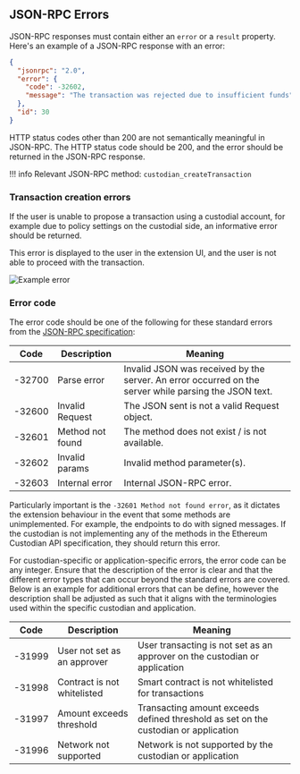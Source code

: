 ## JSON-RPC Errors

JSON-RPC responses must contain either an `error` or a `result` property. Here's an example of a JSON-RPC response with an error:

```json
{
  "jsonrpc": "2.0",
  "error": {
    "code": -32602,
    "message": "The transaction was rejected due to insufficient funds"
  },
  "id": 30
}
```

HTTP status codes other than 200 are not semantically meaningful in JSON-RPC. The HTTP status code should be 200, and the error should be returned in the JSON-RPC response.

!!! info
Relevant JSON-RPC method: `custodian_createTransaction`

### Transaction creation errors

If the user is unable to propose a transaction using a custodial account, for example due to policy settings on the custodial side, an informative error should be returned.

This error is displayed to the user in the extension UI, and the user is not able to proceed with the transaction.

![Example error](../../assets/images/error.png)

### Error code

The error code should be one of the following for these standard errors from the [JSON-RPC specification](https://www.jsonrpc.org/specification):

| Code   | Description      | Meaning                                                                                               |
| ------ | ---------------- | ----------------------------------------------------------------------------------------------------- |
| -32700 | Parse error      | Invalid JSON was received by the server. An error occurred on the server while parsing the JSON text. |
| -32600 | Invalid Request  | The JSON sent is not a valid Request object.                                                          |
| -32601 | Method not found | The method does not exist / is not available.                                                         |
| -32602 | Invalid params   | Invalid method parameter(s).                                                                          |
| -32603 | Internal error   | Internal JSON-RPC error.                                                                              |

Particularly important is the `-32601 Method not found error`, as it dictates the extension behaviour in the event that some methods are unimplemented. For example, the endpoints to do with signed messages. If the custodian is not implementing any of the methods in the Ethereum Custodian API specification, they should return this error.

For custodian-specific or application-specific errors, the error code can be any integer. Ensure that the description of the error is clear and that the different error types that can occur beyond the standard errors are covered. Below is an example for additional errors that can be define, however the description shall be adjusted as such that it aligns with the terminologies used within the specific custodian and application.

| Code   | Description                 | Meaning                                                                             |
| ------ | --------------------------- | ----------------------------------------------------------------------------------- |
| -31999 | User not set as an approver | User transacting is not set as an approver on the custodian or application          |
| -31998 | Contract is not whitelisted | Smart contract is not whitelisted for transactions                                  |
| -31997 | Amount exceeds threshold    | Transacting amount exceeds defined threshold as set on the custodian or application |
| -31996 | Network not supported       | Network is not supported by the custodian or application                            |
